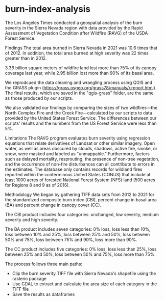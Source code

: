 # burn-index-analysis

The Los Angeles Times conducted a geospatial analysis of the burn severity in the Sierra Nevada region with data provided by the Rapid Assessment of Vegetation Condition after Wildfire (RAVG) of the USDA Forest Service. 

Findings
The total area burned in Sierra Nevada in 2021 was 10.6 times that of 2012. In addition, the total area burned at high severity was 22 times greater than in 2012.

3.36 billion square meters of wildfire land lost more than 75% of its canopy coverage last year, while 2.95 billion lost more than 90% of its basal area.

We reprodcued the data cleaning and wrangling process using QGIS and the GRASS plugin (https://grass.osgeo.org/grass78/manuals/r.report.html). The final results, which are saved in the "qgis-grass" folder, are the same as those produced by our scripts.

We also validated our findings by comparing the sizes of two wildfires—the North Complex Fire and the Creek Fire—calculated by our scripts to data provided by the United States Forest Service. The differences between our scripts' results and the numbers from the US Forest Service were less than 5%.

Limitations
The RAVG program evaluates burn severity using regression equations that relate derivatives of Landsat or other similar imagery. Open water, as well as areas obscured by clouds, shadows, active fire, smoke, or snow, were masked and labeled as "unmappable." Furthermore, factors such as delayed mortality, resprouting, the presence of non-tree vegetation, and the occurrence of non-fire disturbances can all contribute to errors in the estimates. The database only contains records for wildland fires reported within the conterminous United States (CONUS) that include at least 1000 acres of forested National Forest System (NFS) land (500 acres for Regions 8 and 9 as of 2016).

Methodology
We began by gathering TIFF data sets from 2012 to 2021 for the standardized composite burn index (CBI), percent change in basal area (BA) and percent change in canopy cover (CC).

The CBI product includes four categories: unchanged, low severity, medium severity and high severity. 

The BA product includes seven categories: 0% loss, loss less than 10%, loss between 10% and 25%, loss between 25% and 50%, loss between 50% and 75%, loss between 75% and 90%, loss more than 90%.

The CC product includes five categories: 0% loss, loss less than 25%, loss between 25% and 50%, loss between 50% and 75%, loss more than 75%. 

The process follows three main paths:
- Clip the burn severity TIFF file with Sierra Nevada's  shapefile using the rasterio package
- Use GDAL to extract and calculate the area size of each category in the TIFF file
- Save the results as dataframes